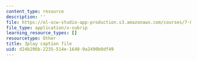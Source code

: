 ```yaml
---
content_type: resource
description: ''
file: https://ol-ocw-studio-app-production.s3.amazonaws.com/courses/7-016-introductory-biology-fall-2018/d24b296b2235514e16409a2490b0df49_CALYA11terw.srt
file_type: application/x-subrip
learning_resource_types: []
resourcetype: Other
title: 3play caption file
uid: d24b296b-2235-514e-1640-9a2490b0df49
---
```

